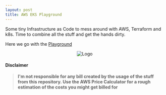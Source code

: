 ```yaml
---
layout: post
title: AWS EKS Playground
---
```


Some tiny Infrastructure as Code to mess around with AWS, Terraform and k8s. Time to combine all the stuff and get the hands dirty.

Here we go with the [Playground](https://github.com/BenjiTrapp/eks-terraform)

<center>
<p style="text-align:center;"><img src="https://user-images.githubusercontent.com/8672357/153777769-45b03cee-f2e1-4447-aeab-92da64748afc.png" alt="Logo"></p>
</center>


#### Disclaimer
> **I'm not responsible for any bill created by the usage of the stuff from this repository. Use the AWS Price Calculator for a rough estimation of the costs you might get billed for**
